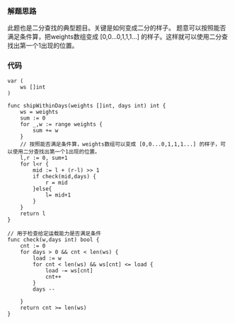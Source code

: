 ### 解题思路
此题也是二分查找的典型题目。关键是如何变成二分的样子。
题意可以按照能否满足条件算，把weights数组变成 [0,0...0,1,1,1...] 的样子。这样就可以使用二分查找出第一个1出现的位置。

### 代码

```golang
var (
    ws []int
)

func shipWithinDays(weights []int, days int) int {
    ws = weights
    sum := 0 
    for _,w := range weights {
        sum += w
    }
    // 按照能否满足条件算，weights数组可以变成 [0,0...0,1,1,1...] 的样子，可以使用二分查找出第一个1出现的位置。
    l,r := 0, sum+1
    for l<r {
        mid := l + (r-l) >> 1 
        if check(mid,days) {
            r = mid
        }else{
            l= mid+1
        }
    }
    return l
}

// 用于检查给定运载能力是否满足条件
func check(w,days int) bool {
    cnt := 0
    for days > 0 && cnt < len(ws) {
        load := w
        for cnt < len(ws) && ws[cnt] <= load {
            load -= ws[cnt]
            cnt++
        }
        days --

    }
    return cnt >= len(ws)
}
```